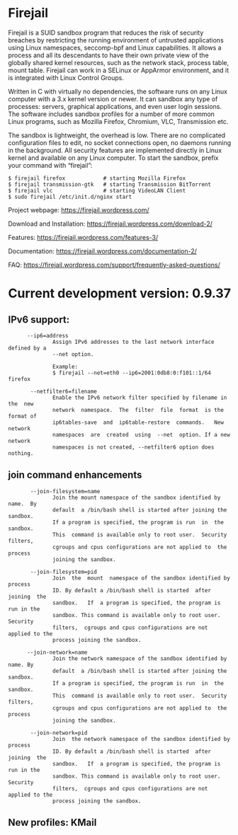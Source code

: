 # Firejail

Firejail is a SUID sandbox program that reduces the risk of security breaches by restricting
the running environment of untrusted applications using Linux namespaces, seccomp-bpf
and Linux capabilities. It allows a process and all its descendants to have their own private
view of the globally shared kernel resources, such as the network stack, process table, mount table.
Firejail can work in a SELinux or AppArmor environment, and it is integrated with Linux Control Groups.

Written in C with virtually no dependencies, the software runs on any Linux computer with a 3.x kernel
version or newer. It can sandbox any type of processes: servers, graphical applications, and even
user login sessions. The software includes sandbox profiles for a number of more common Linux programs,
such as Mozilla Firefox, Chromium, VLC, Transmission etc.

The sandbox is lightweight, the overhead is low. There are no complicated configuration files to edit,
no socket connections open, no daemons running in the background. All security features are
implemented directly in Linux kernel and available on any Linux computer. To start the sandbox,
prefix your command with “firejail”:

`````
$ firejail firefox            # starting Mozilla Firefox
$ firejail transmission-gtk   # starting Transmission BitTorrent 
$ firejail vlc                # starting VideoLAN Client
$ sudo firejail /etc/init.d/nginx start
`````
Project webpage: https://firejail.wordpress.com/

Download and Installation: https://firejail.wordpress.com/download-2/

Features: https://firejail.wordpress.com/features-3/

Documentation: https://firejail.wordpress.com/documentation-2/

FAQ: https://firejail.wordpress.com/support/frequently-asked-questions/

# Current development version: 0.9.37

## IPv6 support:
`````
      --ip6=address
              Assign IPv6 addresses to the last network interface defined by a
              --net option.

              Example:
              $ firejail --net=eth0 --ip6=2001:0db8:0:f101::1/64 firefox

       --netfilter6=filename
              Enable the IPv6 network filter specified by filename in the  new
              network  namespace.  The  filter  file  format  is the format of
              ip6tables-save  and  ip6table-restore  commands.   New   network
              namespaces  are  created  using  --net  option. If a new network
              namespaces is not created, --netfilter6 option does nothing.

`````

## join command enhancements

`````
       --join-filesystem=name
              Join the mount namespace of the sandbox identified by  name.  By
              default  a /bin/bash shell is started after joining the sandbox.
              If a program is specified, the program is run  in  the  sandbox.
              This  command is available only to root user.  Security filters,
              cgroups and cpus configurations are not applied to  the  process
              joining the sandbox.

       --join-filesystem=pid
              Join  the  mount  namespace of the sandbox identified by process
              ID. By default a /bin/bash shell is started  after  joining  the
              sandbox.   If  a program is specified, the program is run in the
              sandbox. This command is available only to root user.   Security
              filters,  cgroups and cpus configurations are not applied to the
              process joining the sandbox.

      --join-network=name
              Join the network namespace of the sandbox identified by name. By
              default  a /bin/bash shell is started after joining the sandbox.
              If a program is specified, the program is run  in  the  sandbox.
              This  command is available only to root user.  Security filters,
              cgroups and cpus configurations are not applied to  the  process
              joining the sandbox.

       --join-network=pid
              Join  the network namespace of the sandbox identified by process
              ID. By default a /bin/bash shell is started  after  joining  the
              sandbox.   If  a program is specified, the program is run in the
              sandbox. This command is available only to root user.   Security
              filters,  cgroups and cpus configurations are not applied to the
              process joining the sandbox.

`````


## New profiles: KMail



